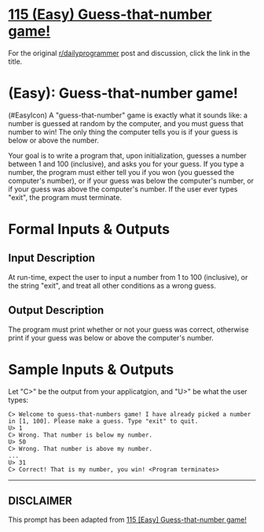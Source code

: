 # [115 (Easy) Guess-that-number game!](https://www.reddit.com/r/dailyprogrammer/comments/15ul7q/122013_challenge_115_easy_guessthatnumber_game/)

For the original [r/dailyprogrammer](https://www.reddit.com/r/dailyprogrammer/) post and discussion, click the link in the title.

#  (Easy): Guess-that-number game!
(#EasyIcon)
A "guess-that-number" game is exactly what it sounds like: a number is guessed at random by the computer, and you must guess that number to win! The only thing the computer tells you is if your guess is below or above the number.

Your goal is to write a program that, upon initialization, guesses a number between 1 and 100 (inclusive), and asks you for your guess. If you type a number, the program must either tell you if you won (you guessed the computer's number), or if your guess was below the computer's number, or if your guess was above the computer's number. If the user ever types "exit", the program must terminate.

# Formal Inputs & Outputs
## Input Description
At run-time, expect the user to input a number from 1 to 100 (inclusive), or the string "exit", and treat all other conditions as a wrong guess.

## Output Description
The program must print whether or not your guess was correct, otherwise print if your guess was below or above the computer's number.

# Sample Inputs & Outputs
Let "C>" be the output from your applicatgion, and "U>" be what the user types:


```
C> Welcome to guess-that-numbers game! I have already picked a number in [1, 100]. Please make a guess. Type "exit" to quit.
U> 1
C> Wrong. That number is below my number.
U> 50
C> Wrong. That number is above my number.
...
U> 31
C> Correct! That is my number, you win! <Program terminates>
```

----
## **DISCLAIMER**
This prompt has been adapted from [115 [Easy] Guess-that-number game!](https://www.reddit.com/r/dailyprogrammer/comments/15ul7q/122013_challenge_115_easy_guessthatnumber_game/
)
